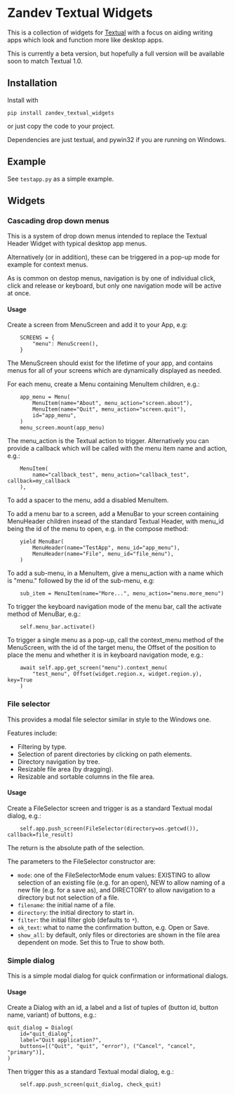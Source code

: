 # Zandev Textual Widgets

This is a collection of widgets for
[Textual](https://github.com/Textualize/textual/tree/main)
with a focus on aiding writing apps which look and function more like
desktop apps.

This is currently a beta version, but hopefully a full version
will be available soon to match Textual 1.0.

## Installation

Install with

```
pip install zandev_textual_widgets
```

or just copy the code to your project.

Dependencies are just textual, and pywin32 if you are running on
Windows.

## Example

See `testapp.py` as a simple example.

## Widgets

### Cascading drop down menus

This is a system of drop down menus intended to replace the Textual
Header Widget with typical desktop app menus.

Alternatively (or in addition), these can be triggered in a pop-up
mode for example for context menus.

As is common on destop menus, navigation is by one of individual
click, click and release or keyboard, but only one navigation mode
will be active at once.

#### Usage

Create a screen from MenuScreen and add it to your App, e.g:

```
    SCREENS = {
        "menu": MenuScreen(),
    }
```

The MenuScreen should exist for the lifetime of your app, and
contains menus for all of your screens which are dynamically
displayed as needed.

For each menu, create a Menu containing MenuItem children, e.g.:

```
    app_menu = Menu(
        MenuItem(name="About", menu_action="screen.about"),
        MenuItem(name="Quit", menu_action="screen.quit"),
        id="app_menu",
    )
    menu_screen.mount(app_menu)
```

The menu_action is the Textual action to trigger. Alternatively
you can provide a callback which will be called with the menu item
name and action, e.g.:

```
    MenuItem(
        name="callback_test", menu_action="callback_test", callback=my_callback
    ),
```

To add a spacer to the menu, add a disabled MenuItem.

To add a menu bar to a screen, add a MenuBar to your screen containing
MenuHeader children insead of the standard Textual Header, with menu_id
being the id of the menu to open, e.g. in the compose
method:

```
    yield MenuBar(
        MenuHeader(name="TestApp", menu_id="app_menu"),
        MenuHeader(name="File", menu_id="file_menu"),
    )
```

To add a sub-menu, in a MenuItem, give a menu_action with a name
which is "menu." followed by the id of the sub-menu, e.g:

```
    sub_item = MenuItem(name="More...", menu_action="menu.more_menu")
```

To trigger the keyboard navigation mode of the menu bar, call the
activate method of MenuBar, e.g.:

```
    self.menu_bar.activate()
```

To trigger a single menu as a pop-up, call the context_menu method of the
MenuScreen, with the id of the target menu, the Offset of the position to
place the menu and whether it is in keyboard navigation mode, e.g.:

```
    await self.app.get_screen("menu").context_menu(
        "test_menu", Offset(widget.region.x, widget.region.y), key=True
    )
```

### File selector

This provides a modal file selector similar in style to the Windows one.

Features include:

 * Filtering by type.
 * Selection of parent directories by clicking on path elements.
 * Directory navigation by tree.
 * Resizable file area (by dragging).
 * Resizable and sortable columns in the file area.

#### Usage

Create a FileSelector screen and trigger is as a standard Textual modal
dialog, e.g.:

```
    self.app.push_screen(FileSelector(directory=os.getcwd()), callback=file_result)
```

The return is the absolute path of the selection.

The parameters to the FileSelector constructor are:

 * `mode`: one of the FileSelectorMode enum values: EXISTING to allow selection
   of an existing file (e.g. for an open), NEW to allow naming of a new file
   (e.g. for a save as), and DIRECTORY to allow navigation to a directory but
   not selection of a file.
 * `filename`: the initial name of a file.
 * `directory`: the initial directory to start in.
 * `filter`: the initial filter glob (defaults to `*`).
 * `ok_text`: what to name the confirmation button, e.g. Open or Save.
 * `show_all`: by default, only files or directories are shown in the file
   area dependent on mode. Set this to True to show both.

### Simple dialog

This is a simple modal dialog for quick confirmation or informational
dialogs.

#### Usage

Create a Dialog with an id, a label and a list of tuples of (button id,
button name, variant) of buttons, e.g.:

```
quit_dialog = Dialog(
    id="quit_dialog",
    label="Quit application?",
    buttons=[("Quit", "quit", "error"), ("Cancel", "cancel", "primary")],
)
```

Then trigger this as a standard Textual modal dialog, e.g.:

```
    self.app.push_screen(quit_dialog, check_quit)
```
